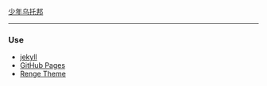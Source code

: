 [少年乌托邦](https://blog.oliverchang.cn)

---

### Use

- [jekyll](https://jekyllrb.com/)
- [GitHub Pages](https://pages.github.com/)
- [Renge Theme](https://github.com/billyfish152/Renge)

